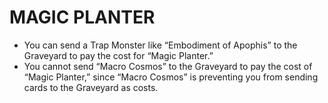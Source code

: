 
# MAGIC PLANTER

*   You can send a Trap Monster like “Embodiment of Apophis” to the Graveyard to pay the cost for “Magic Planter.”
*   You cannot send “Macro Cosmos” to the Graveyard to pay the cost of “Magic Planter,” since “Macro Cosmos” is preventing you from sending cards to the Graveyard as costs.

  